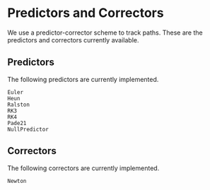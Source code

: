 # Predictors and Correctors

We use a predictor-corrector scheme to track paths. These are the predictors and correctors
currently available.

## Predictors

The following predictors are currently implemented.
```@docs
Euler
Heun
Ralston
RK3
RK4
Pade21
NullPredictor
```

## Correctors

The following correctors are currently implemented.
```@docs
Newton
```
